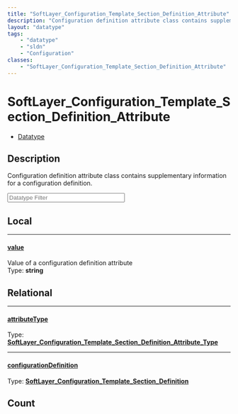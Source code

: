 ```yaml
---
title: "SoftLayer_Configuration_Template_Section_Definition_Attribute"
description: "Configuration definition attribute class contains supplementary information for a configuration definition."
layout: "datatype"
tags:
    - "datatype"
    - "sldn"
    - "Configuration"
classes:
    - "SoftLayer_Configuration_Template_Section_Definition_Attribute"
---
```


# SoftLayer_Configuration_Template_Section_Definition_Attribute
<div id='service-datatype'>
    <ul id='sldn-reference-tabs'>
        <li id='datatype'> <a href='/reference/datatypes/SoftLayer_Configuration_Template_Section_Definition_Attribute' >Datatype</a></li>
    </ul>
</div>

## Description 


Configuration definition attribute class contains supplementary information for a configuration definition. 





<!-- Filer BEGIN -->
<div class="view-filters">
        <div class="clearfix">
            <div class="search-input-box">
                <input placeholder="Datatype Filter" onkeyup="titleSearch(inputId='prop-input', divId='properties', elementClass='prop-row')" 
                    type="text" id="prop-input" value="" size="30" maxlength="128" class="form-text">
            </div>
        </div>
</div>
<!-- Filer END -->

<div id="properties" class="content">
<div id="localProperties" class="prop-content" >

## Local
<div class="prop-row">

-----
[value]: #value
#### [value]
Value of a configuration definition attribute  
<span class="type-label">Type: </span>**string**  



</div>
</div>
<!-- LOCAL PROPERTY END -->

<div id="relationalProperties"  class="prop-content" >

## Relational
<div class="prop-row">

-----
[attributeType]: #attributetype
#### [attributeType]
  
<span class="type-label">Type: </span>**<a href='/reference/datatypes/SoftLayer_Configuration_Template_Section_Definition_Attribute_Type'>SoftLayer_Configuration_Template_Section_Definition_Attribute_Type </a>**  



</div>
<div class="prop-row">

-----
[configurationDefinition]: #configurationdefinition
#### [configurationDefinition]
  
<span class="type-label">Type: </span>**<a href='/reference/datatypes/SoftLayer_Configuration_Template_Section_Definition'>SoftLayer_Configuration_Template_Section_Definition </a>**  



</div>

## Count
</div>



